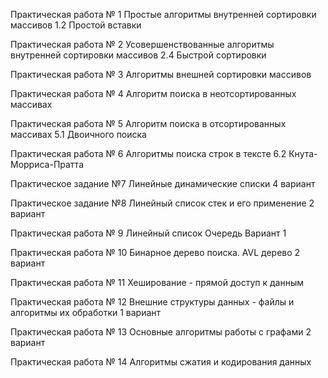 Практическая работа № 1 Простые алгоритмы внутренней сортировки массивов 1.2 Простой вставки

Практическая работа № 2 Усовершенствованные алгоритмы внутренней сортировки массивов 2.4 Быстрой сортировки

Практическая работа № 3 Алгоритмы внешней сортировки массивов

Практическая работа № 4 Алгоритм поиска в неотсортированных массивах

Практическая работа № 5 Алгоритм поиска в отсортированных массивах 5.1 Двоичного поиска

Практическая работа № 6 Алгоритмы поиска строк в тексте 6.2 Кнута-Морриса-Пратта

Практическое задание №7 Линейные динамические списки 4 вариант

Практическое задание №8 Линейный список стек и его применение 2 вариант

Практическая работа № 9 Линейный список Очередь Вариант 1

Практическая работа № 10 Бинарное дерево поиска. AVL дерево 2 вариант

Практическая работа № 11 Хеширование - прямой доступ к данным

Практическая работа № 12 Внешние структуры данных - файлы и алгоритмы их обработки 1 вариант

Практическая работа № 13 Основные алгоритмы работы с графами 2 вариант

Практическая работа № 14 Алгоритмы сжатия и кодирования данных
